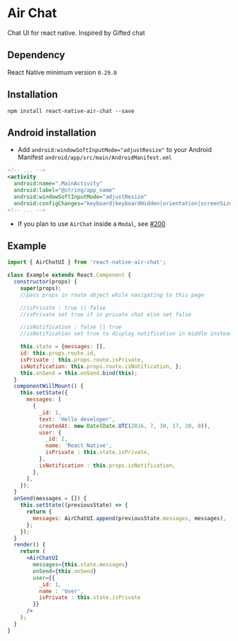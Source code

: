 # Air Chat
Chat UI for react native.
Inspired by Gifted chat

## Dependency
React Native minimum version `0.29.0`

## Installation
`npm install react-native-air-chat --save`

## Android installation
- Add `android:windowSoftInputMode="adjustResize"` to your Android Manifest `android/app/src/main/AndroidManifest.xml`
```xml
<!-- ... -->
<activity
  android:name=".MainActivity"
  android:label="@string/app_name"
  android:windowSoftInputMode="adjustResize"
  android:configChanges="keyboard|keyboardHidden|orientation|screenSize">
<!-- ... -->
```

- If you plan to use `AirChat` inside a `Modal`, see [#200](https://github.com/FaridSafi/react-native-gifted-chat/issues/200)


## Example
```jsx
import { AirChatUI } from 'react-native-air-chat';

class Example extends React.Component {
  constructor(props) {
    super(props);
    //pass props in route object while navigating to this page

    //isPrivate : true || false
    //isPrivate set true if in private chat else set false

    //isNotification : false || true
    //isNotification set true to display notification in middle instead of chat bubble else false

    this.state = {messages: [], 
    id: this.props.route.id, 
    isPrivate : this.props.route.isPrivate, 
    isNotification: this.props.route.isNotification, };
    this.onSend = this.onSend.bind(this);
  }
  componentWillMount() {
    this.setState({
      messages: [
        {
          _id: 1,
          text: 'Hello developer',
          createdAt: new Date(Date.UTC(2016, 7, 30, 17, 20, 0)),
          user: {
            _id: 2,
            name: 'React Native',
            isPrivate : this.state.isPrivate,
          },
          isNotification : this.props.isNotification,
        },
      ],
    });
  }
  onSend(messages = []) {
    this.setState((previousState) => {
      return {
        messages: AirChatUI.append(previousState.messages, messages),
      };
    });
  }
  render() {
    return (
      <AirChatUI
        messages={this.state.messages}
        onSend={this.onSend}
        user={{
          _id: 1,
          name : 'User',
          isPrivate : this.state.isPrivate
        }}
      />
    );
  }
}

```